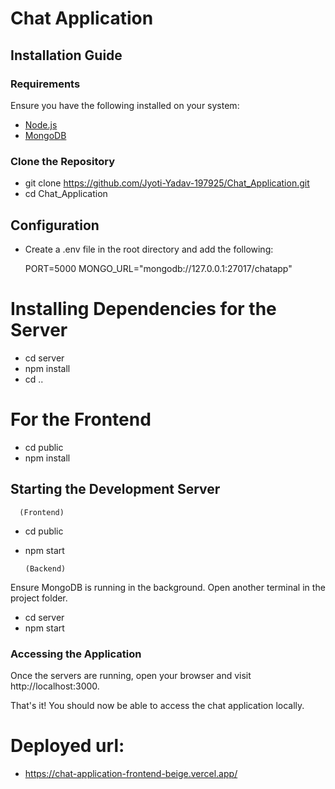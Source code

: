 
# Chat Application

## Installation Guide

### Requirements

Ensure you have the following installed on your system:

- [Node.js](https://nodejs.org/)
- [MongoDB](https://www.mongodb.com/)

### Clone the Repository

- git clone https://github.com/Jyoti-Yadav-197925/Chat_Application.git
- cd Chat_Application

## Configuration
- Create a .env file in the root directory and add the following:

  PORT=5000
  MONGO_URL="mongodb://127.0.0.1:27017/chatapp"

# Installing Dependencies for the Server

- cd server
- npm install
- cd ..

# For the Frontend

- cd public
- npm install

## Starting the Development Server
      (Frontend)

- cd public
- npm start

      (Backend)
Ensure MongoDB is running in the background.
Open another terminal in the project folder.

- cd server
- npm start
  
### Accessing the Application
Once the servers are running, open your browser and visit http://localhost:3000.

That's it! You should now be able to access the chat application locally.


# Deployed url:

- https://chat-application-frontend-beige.vercel.app/
